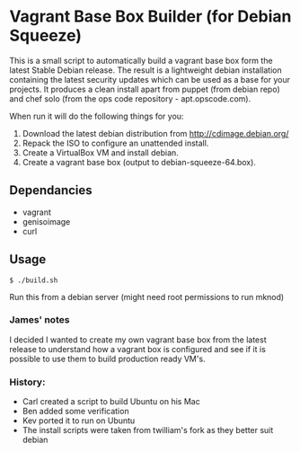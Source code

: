 # Vagrant Base Box Builder (for Debian Squeeze)

This is a small script to automatically build a vagrant base box form the latest Stable Debian release.  The result is a lightweight debian installation containing the latest security updates which can be used as a base for your projects.  It produces a clean install apart from puppet (from debian repo) and chef solo (from the ops code repository - apt.opscode.com).

When run it will do the following things for you:

1. Download the latest debian distribution from http://cdimage.debian.org/
2. Repack the ISO to configure an unattended install.
3. Create a VirtualBox VM and install debian.
4. Create a vagrant base box (output to debian-squeeze-64.box).

## Dependancies

 - vagrant
 - genisoimage
 - curl

## Usage

    $ ./build.sh

Run this from a debian server (might need root permissions to run mknod)

### James' notes

I decided I wanted to create my own vagrant base box from the latest release to understand how a vagrant box is configured and see if it is possible to use them to build production ready VM's.  


### History:
 - Carl created a script to build Ubuntu on his Mac
 - Ben added some verification
 - Kev ported it to run on Ubuntu
 - The install scripts were taken from twilliam's fork as they better suit debian

